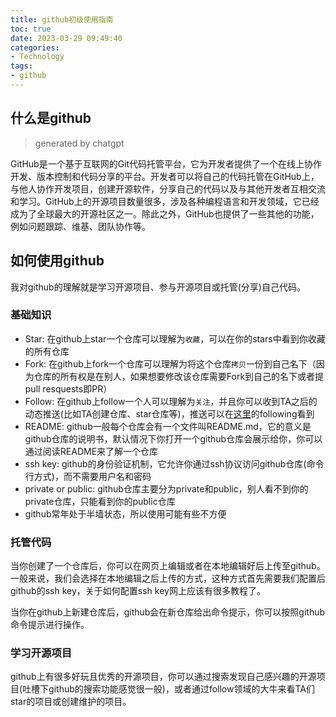 ```yaml
---
title: github初级使用指南
toc: true
date: 2023-03-29 09:49:40
categories:
- Technology
tags:
- github
---
```


## 什么是github

<!-- more -->

> generated by chatgpt

GitHub是一个基于互联网的Git代码托管平台，它为开发者提供了一个在线上协作开发、版本控制和代码分享的平台。开发者可以将自己的代码托管在GitHub上，与他人协作开发项目，创建开源软件，分享自己的代码以及与其他开发者互相交流和学习。GitHub上的开源项目数量很多，涉及各种编程语言和开发领域，它已经成为了全球最大的开源社区之一。除此之外，GitHub也提供了一些其他的功能，例如问题跟踪、维基、团队协作等。

## 如何使用github

我对github的理解就是学习开源项目、参与开源项目或托管(分享)自己代码。

### 基础知识

- Star: 在github上star一个仓库可以理解为`收藏`，可以在你的stars中看到你收藏的所有仓库
- Fork: 在github上fork一个仓库可以理解为将这个仓库`拷贝`一份到自己名下（因为仓库的所有权是在别人，如果想要修改该仓库需要Fork到自己的名下或者提pull resquests即PR）
- Follow: 在github上follow一个人可以理解为`关注`，并且你可以收到TA之后的动态推送(比如TA创建仓库、star仓库等)，推送可以在[这里](https://github.com/)的following看到
- README: github一般每个仓库会有一个文件叫README.md，它的意义是github仓库的说明书，默认情况下你打开一个github仓库会展示给你，你可以通过阅读README来了解一个仓库
- ssh key: github的身份验证机制，它允许你通过ssh协议访问github仓库(命令行方式)，而不需要用户名和密码
- private or public: github仓库主要分为private和public，别人看不到你的private仓库，只能看到你的public仓库
- github常年处于半墙状态，所以使用可能有些不方便

### 托管代码

当你创建了一个仓库后，你可以在网页上编辑或者在本地编辑好后上传至github。一般来说，我们会选择在本地编辑之后上传的方式，这种方式首先需要我们配置后github的ssh key，关于如何配置ssh key网上应该有很多教程了。

当你在github上新建仓库后，github会在新仓库给出命令提示，你可以按照github命令提示进行操作。

### 学习开源项目

github上有很多好玩且优秀的开源项目，你可以通过搜索发现自己感兴趣的开源项目(吐槽下github的搜索功能感觉很一般)，或者通过follow领域的大牛来看TA们star的项目或创建维护的项目。
